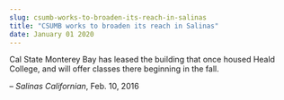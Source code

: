 ```yaml
---
slug: csumb-works-to-broaden-its-reach-in-salinas
title: "CSUMB works to broaden its reach in Salinas"
date: January 01 2020
---
```


<p>Cal State Monterey Bay has leased the building that once housed Heald College, and will offer classes there beginning in the fall.
</p><p>– <em>Salinas Californian</em>, Feb. 10, 2016
</p>

